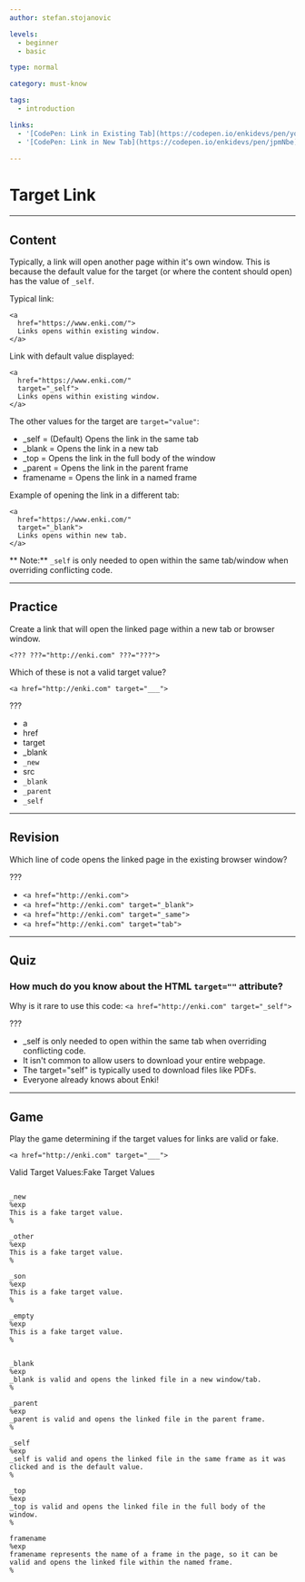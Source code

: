 ```yaml
---
author: stefan.stojanovic

levels:
  - beginner
  - basic

type: normal

category: must-know

tags:
  - introduction

links:
  - '[CodePen: Link in Existing Tab](https://codepen.io/enkidevs/pen/yqbBBG){code}'
  - '[CodePen: Link in New Tab](https://codepen.io/enkidevs/pen/jpmNbe){code}'
  
---
```

# Target Link
---
## Content

Typically, a link will open another page within it's own window. This is because the default value for the target (or where the content should open) has the value of `_self`. 

Typical link:
```
<a 
  href="https://www.enki.com/"> 
  Links opens within existing window. 
</a> 
```

Link with default value displayed: 
```
<a 
  href="https://www.enki.com/" 
  target="_self"> 
  Links opens within existing window. 
</a> 
```

<!--[View CodePen](https://codepen.io/enkidevs/pen/OwmLVz)-->

The other values for the target are `target="value"`:

 - _self     = (Default) Opens the link in the same tab 
 - _blank    = Opens the link in a new tab
 - _top      = Opens the link in the full body of the window
 - _parent   = Opens the link in the parent frame
 - framename = Opens the link in a named frame

Example of opening the link in a different tab:
```
<a 
  href="https://www.enki.com/" 
  target="_blank"> 
  Links opens within new tab.
</a> 
```

<!--[View CodePen](https://codepen.io/enkidevs/pen/jpmNbe)-->


** Note:** `_self` is only needed to open within the same tab/window when overriding conflicting code.

---
## Practice

Create a link that will open the linked page within a new tab or browser window.

`<??? ???="http://enki.com" ???="???">`

Which of these is not a valid target value?

`<a href="http://enki.com" target="___">`

???

* a
* href
* target
* _blank
* `_new`
* src
* `_blank`
* `_parent`
* `_self`

---
## Revision

Which line of code opens the linked page in the existing browser window?

???

* `<a href="http://enki.com">`
* `<a href="http://enki.com" target="_blank">`
* `<a href="http://enki.com" target="_same">`
* `<a href="http://enki.com" target="tab">`

---
## Quiz

### How much do you know about the HTML `target=""` attribute?

Why is it rare to use this code: 
`<a href="http://enki.com" target="_self">`

???
   
* _self is only needed to open within the same tab when overriding conflicting code. 
* It isn't common to allow users to download your entire webpage.
* The target="self" is typically used to download files like PDFs.
* Everyone already knows about Enki!

--- 
## Game

Play the game determining if the target values for links are valid or fake.

`<a href="http://enki.com" target="___">`

Valid Target Values:Fake Target Values 

```false

_new
%exp
This is a fake target value.
%

_other
%exp
This is a fake target value.
%

_son
%exp
This is a fake target value.
%

_empty
%exp
This is a fake target value.
%
```

```true

_blank
%exp
_blank is valid and opens the linked file in a new window/tab.
%

_parent
%exp
_parent is valid and opens the linked file in the parent frame.
%

_self
%exp
_self is valid and opens the linked file in the same frame as it was clicked and is the default value.
%

_top
%exp
_top is valid and opens the linked file in the full body of the window.
%

framename
%exp
framename represents the name of a frame in the page, so it can be valid and opens the linked file within the named frame.
%

```



